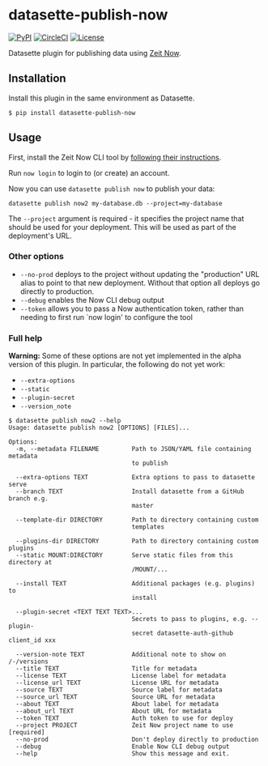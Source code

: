 # datasette-publish-now

[![PyPI](https://img.shields.io/pypi/v/datasette-publish-now.svg)](https://pypi.org/project/datasette-publish-now/)
[![CircleCI](https://circleci.com/gh/simonw/datasette-publish-now.svg?style=svg)](https://circleci.com/gh/simonw/datasette-publish-now)
[![License](https://img.shields.io/badge/license-Apache%202.0-blue.svg)](https://github.com/simonw/datasette-publish-now/blob/master/LICENSE)

Datasette plugin for publishing data using [Zeit Now](https://now.io/).

## Installation

Install this plugin in the same environment as Datasette.

    $ pip install datasette-publish-now

## Usage

First, install the Zeit Now CLI tool by [following their instructions](https://zeit.co/download).

Run `now login` to login to (or create) an account.

Now you can use `datasette publish now` to publish your data:

    datasette publish now2 my-database.db --project=my-database

The `--project` argument is required - it specifies the project name that should be used for your deployment. This will be used as part of the deployment's URL.

### Other options

* `--no-prod` deploys to the project without updating the "production" URL alias to point to that new deployment. Without that option all deploys go directly to production.
* `--debug` enables the Now CLI debug output
* `--token` allows you to pass a Now authentication token, rather than needing to first run `now login' to configure the tool

### Full help

**Warning:** Some of these options are not yet implemented in the alpha version of this plugin. In particular, the following do not yet work:

* `--extra-options`
* `--static`
* `--plugin-secret`
* `--version_note`

```
$ datasette publish now2 --help
Usage: datasette publish now2 [OPTIONS] [FILES]...

Options:
  -m, --metadata FILENAME         Path to JSON/YAML file containing metadata
                                  to publish

  --extra-options TEXT            Extra options to pass to datasette serve
  --branch TEXT                   Install datasette from a GitHub branch e.g.
                                  master

  --template-dir DIRECTORY        Path to directory containing custom
                                  templates

  --plugins-dir DIRECTORY         Path to directory containing custom plugins
  --static MOUNT:DIRECTORY        Serve static files from this directory at
                                  /MOUNT/...

  --install TEXT                  Additional packages (e.g. plugins) to
                                  install

  --plugin-secret <TEXT TEXT TEXT>...
                                  Secrets to pass to plugins, e.g. --plugin-
                                  secret datasette-auth-github client_id xxx

  --version-note TEXT             Additional note to show on /-/versions
  --title TEXT                    Title for metadata
  --license TEXT                  License label for metadata
  --license_url TEXT              License URL for metadata
  --source TEXT                   Source label for metadata
  --source_url TEXT               Source URL for metadata
  --about TEXT                    About label for metadata
  --about_url TEXT                About URL for metadata
  --token TEXT                    Auth token to use for deploy
  --project PROJECT               Zeit Now project name to use  [required]
  --no-prod                       Don't deploy directly to production
  --debug                         Enable Now CLI debug output
  --help                          Show this message and exit.
```
